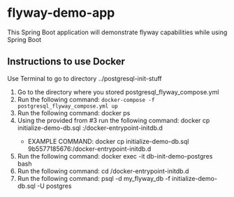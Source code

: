 # flyway-demo-app
This Spring Boot application will demonstrate flyway capabilities while using Spring Boot

## Instructions to use Docker
Use Terminal to go to directory ../postgresql-init-stuff
1. Go to the directory where you stored postgresql_flyway_compose.yml
2. Run the following command: ```docker-compose -f postgresql_flyway_compose.yml up```
3. Run the following command:  docker ps
4. Using the <CONTAINER ID> provided from #3 run the following command:  docker cp initialize-demo-db.sql <container-name>:/docker-entrypoint-initdb.d
   - EXAMPLE COMMAND:  docker cp initialize-demo-db.sql 9b5577185676:/docker-entrypoint-initdb.d
5.  Run the following command:  docker exec -it db-init-demo-postgres bash
6.  Run the following command:  cd /docker-entrypoint-initdb.d
7.  Run the following command:  psql -d my_flyway_db -f initialize-demo-db.sql -U postgres
  
